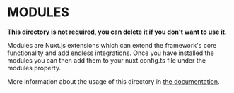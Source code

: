 # MODULES

**This directory is not required, you can delete it if you don't want to use it.**

Modules are Nuxt.js extensions which can extend the framework's core functionality and add endless integrations.
Once you have installed the modules you can then add them to your nuxt.config.ts file under the modules property.

More information about the usage of this directory in [the documentation](https://nuxtjs.org/guide/modules).
